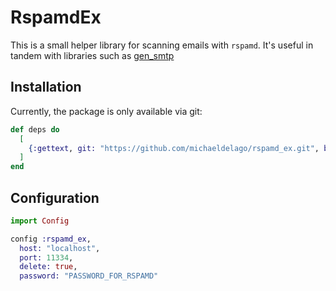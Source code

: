# RspamdEx

This is a small helper library for scanning emails with `rspamd`. It's useful in tandem with libraries such as [gen_smtp](https://github.com/gen-smtp/gen_smtp)

## Installation

Currently, the package is only available via git:

```elixir
def deps do
  [
    {:gettext, git: "https://github.com/michaeldelago/rspamd_ex.git", branch: "master"}`
  ]
end
```

## Configuration

```elixir
import Config

config :rspamd_ex,
  host: "localhost",
  port: 11334,
  delete: true,
  password: "PASSWORD_FOR_RSPAMD"
```

